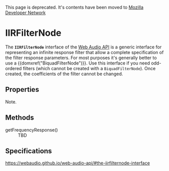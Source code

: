 This page is deprecated. It's contents have been moved to [Mozilla Developer Network](https://developer.mozilla.org/en-US/)

# IIRFilterNode

The **`IIRFilterNode`** interface of the <a href="en-US/docs/Web/API/Web_Audio_API">Web Audio API</a> is a generic interface for representing an infinite response filter that allow a complete specification of the filter response parameters. For most purposes it's generally better to use a {{domxref("BiquadFilterNode")}}. Use this interface if you need odd-ordered filters (which cannot be created with a `BiquadFilterNode`). Once created, the coefficients of the filter cannot be changed.

## Properties

Note.

## Methods

<dl>
  <dt>getFrequencyResponse()</dt>
  <dd>TBD</dd>
<dl>

## Specifications

<https://webaudio.github.io/web-audio-api/#the-iirfilternode-interface>
